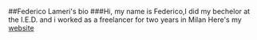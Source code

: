 ##Federico Lameri's bio
###Hi, my name is Federico,I did my bechelor at the I.E.D. and i worked as a freelancer for two years in Milan
Here's my [website](http://callmefe.de)
